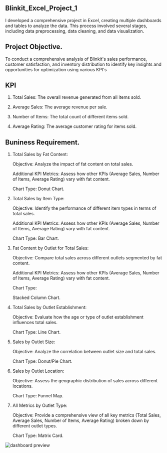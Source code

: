 ## Blinkit_Excel_Project_1
I developed a comprehensive project in Excel, creating multiple dashboards and tables to analyze the data. This process involved several stages, including data preprocessing, data cleaning, and data visualization.

## Project Objective.
To conduct a comprehensive analysis of Blinkit's sales performance, customer satisfaction, and inventory distribution to identify key insights and opportunities for optimization using various KPI's

## KPI
1. Total Sales: The overall revenue generated from all items sold.

2. Average Sales: The average revenue per sale.

3. Number of Items: The total count of different items sold.

4. Average Rating: The average customer rating for items sold.

## Buniness Requirement.
1. Total Sales by Fat Content:

   Objective: Analyze the impact of fat content on total sales.

   Additional KPI Metrics: Assess how other KPIs (Average Sales, Number of Items, Average Rating) vary with fat content.

   Chart Type: Donut Chart.

2. Total Sales by Item Type:

   Objective: Identify the performance of different item types in terms of total sales.

   Additional KPI Metrics: Assess how other KPIs (Average Sales, Number of Items, Average Rating) vary with fat content.

   Chart Type: Bar Chart.

3. Fat Content by Outlet for Total Sales:

   Objective: Compare total sales across different outlets segmented by fat content.

   Additional KPI Metrics: Assess how other KPIs (Average Sales, Number of Items, Average Rating) vary with fat content.

   Chart Type:

   Stacked Column Chart.

4. Total Sales by Outlet Establishment:

   Objective: Evaluate how the age or type of outlet establishment influences total sales.

   Chart Type: Line Chart.
5. Sales by Outlet Size:

   Objective: Analyze the correlation between outlet size and total sales.

   Chart Type: Donut/Pie Chart.

6. Sales by Outlet Location:

   Objective: Assess the geographic distribution of sales across different locations.

   Chart Type: Funnel Map.

7. All Metrics by Outlet Type:

   Objective: Provide a comprehensive view of all key metrics (Total Sales, Average Sales, Number of Items, Average Rating) broken down by different outlet types.

   Chart Type: Matrix Card.

![dashboard preview](https://github.com/RajatJothe/Blinkit_Excel_Project_1/blob/main/SS_Blinkit_project.PNG)
   
